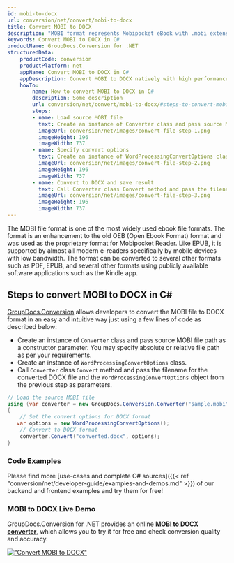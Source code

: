 ```yaml
---
id: mobi-to-docx
url: conversion/net/convert/mobi-to-docx
title: Convert MOBI to DOCX
description: "MOBI format represents Mobipocket eBook with .mobi extension. Learn how to convert MOBI to DOCX file programmatically in C# language using GroupDocs.Conversion for .NET library."
keywords: Convert MOBI to DOCX in C#
productName: GroupDocs.Conversion for .NET
structuredData:
    productCode: conversion
    productPlatform: net
    appName: Convert MOBI to DOCX in C#
    appDescription: Convert MOBI to DOCX natively with high performance using C# language and server side GroupDocs.Conversion for .NET APIs, without the use of any software like Microsoft or Open Office.
    howTo:
        name: How to convert MOBI to DOCX in C# 
        description: Some description
        url: conversion/net/convert/mobi-to-docx/#steps-to-convert-mobi-to-docx-in-c
        steps:
        - name: Load source MOBI file 
          text: Create an instance of Converter class and pass source MOBI file path as a constructor parameter. You may specify absolute or relative file path as per your requirements. 
          imageUrl: conversion/net/images/convert-file-step-1.png
          imageHeight: 196
          imageWidth: 737
        - name: Specify convert options 
          text: Create an instance of WordProcessingConvertOptions class.
          imageUrl: conversion/net/images/convert-file-step-2.png
          imageHeight: 196
          imageWidth: 737
        - name: Convert to DOCX and save result 
          text: Call Converter class Convert method and pass the filename for the converted HTML file and the WordProcessingConvertOptions object from the previous step as parameters.
          imageUrl: conversion/net/images/convert-file-step-3.png
          imageHeight: 196
          imageWidth: 737
---
```


The MOBI file format is one of the most widely used ebook file formats. The format is an enhancement to the old OEB (Open Ebook Format) format and was used as the proprietary format for Mobipocket Reader. Like EPUB, it is supported by almost all modern e-readers specifically by mobile devices with low bandwidth. The format can be converted to several other formats such as PDF, EPUB, and several other formats using publicly available software applications such as the Kindle app.

## Steps to convert MOBI to DOCX in C#

[GroupDocs.Conversion](https://products.groupdocs.com/conversion/net) allows developers to convert the MOBI file to DOCX format in an easy and intuitive way just using a few lines of code as described below:

* Create an instance of `Converter` class and pass source MOBI file path as a constructor parameter. You may specify absolute or relative file path as per your requirements. 
* Create an instance of `WordProcessingConvertOptions` class.
* Call `Converter` class `Convert` method and pass the filename for the converted DOCX file and the `WordProcessingConvertOptions` object from the previous step as parameters.

```csharp
// Load the source MOBI file
using (var converter = new GroupDocs.Conversion.Converter("sample.mobi"))
{
    // Set the convert options for DOCX format
   var options = new WordProcessingConvertOptions();
    // Convert to DOCX format
    converter.Convert("converted.docx", options);
}
```

### Code Examples

Please find more [use-cases and complete C# sources]({{< ref "conversion/net/developer-guide/examples-and-demos.md" >}}) of our backend and frontend examples and try them for free!

### MOBI to DOCX Live Demo

GroupDocs.Conversion for .NET provides an online [**MOBI to DOCX converter**](https://products.groupdocs.app/conversion/mobi-to-docx), which allows you to try it for free and check conversion quality and accuracy.

[!["Convert MOBI to DOCX"](conversion/net/images/convert-to-docx/convert-mobi-to-docx.png)](https://products.groupdocs.app/conversion/mobi-to-docx)